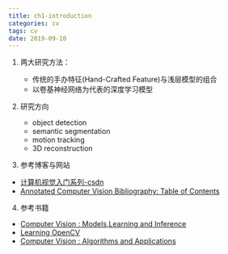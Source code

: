 ```yaml
---
title: ch1-introduction
categories: cv
tags: cv
date: 2019-09-10
---
```


1. 两大研究方法：

    - 传统的手办特征(Hand-Crafted Feature)与浅层模型的组合
    - 以卷基神经网络为代表的深度学习模型

2. 研究方向

    - object detection
    - semantic segmentation
    - motion tracking
    - 3D reconstruction

3. 参考博客与网站

- [计算机视觉入门系列-csdn](https://blog.csdn.net/wangss9566/article/details/54618507)
- [Annotated Computer Vision Bibliography: Table of Contents](http://www.visionbib.com/bibliography/contents.html)

4. 参考书籍

- [Computer Vision : Models,Learning and Inference]()
- [Learning OpenCV]()
- [Computer Vision : Algorithms and Applications]()
